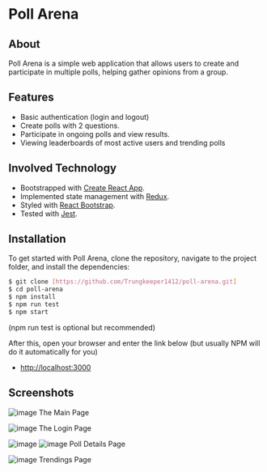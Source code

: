 # Poll Arena

## About
Poll Arena is a simple web application that allows users to create and participate in multiple polls, helping gather opinions from a group.

## Features
- Basic authentication (login and logout)
- Create polls with 2 questions.
- Participate in ongoing polls and view results.
- Viewing leaderboards of most active users and trending polls

## Involved Technology 
- Bootstrapped with [Create React App](https://github.com/facebook/create-react-app).
- Implemented state management with [Redux](https://redux.js.org/).
- Styled with [React Bootstrap](https://react-bootstrap.netlify.app/).
- Tested with [Jest](https://jestjs.io/).

## Installation

To get started with Poll Arena, clone the repository, navigate to the project folder, and install the dependencies:
```bash
$ git clone [https://github.com/Trungkeeper1412/poll-arena.git]
$ cd poll-arena
$ npm install
$ npm run test
$ npm start
```
(npm run test is optional but recommended)

After this, open your browser and enter the link below (but usually NPM will do it automatically for you)
- [http://localhost:3000](http://localhost:3000)

## Screenshots
  ![image](https://github.com/user-attachments/assets/dcf5679e-c93b-4fa2-8341-ff17b056a7a1)
  The Main Page

  ![image](https://github.com/user-attachments/assets/c480c8da-9f22-4e9c-9509-c1b2ed6059f8)
  The Login Page
  
  ![image](https://github.com/user-attachments/assets/5db22d2b-5812-4ac1-b287-3db2a20a13b3)
  ![image](https://github.com/user-attachments/assets/8300d073-cd5e-4384-ab0d-37a5b82a47dd)
  Poll Details Page

  ![image](https://github.com/user-attachments/assets/dc05ac19-9898-4cc1-a1b2-d2f126d90ef8)
  Trendings Page
